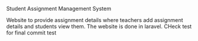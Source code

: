 Student Assignment Management System

Website to provide assignment details where teachers add assignment details and students view them.
The website is done in laravel.
CHeck test for final commit test
